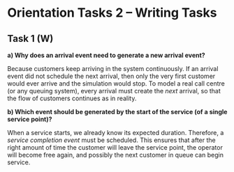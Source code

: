 # Orientation Tasks 2 – Writing Tasks

## Task 1 (W)

**a) Why does an arrival event need to generate a new arrival event?**

Because customers keep arriving in the system continuously. If an arrival event did not schedule the next arrival, 
then only the very first customer would ever arrive and the simulation would stop. To model a real call centre (or any queuing system),
every arrival must create the *next* arrival, so that the flow of customers continues as in reality.

**b) Which event should be generated by the start of the service (of a single service point)?**

When a service starts, we already know its expected duration. Therefore, a *service completion event* must be scheduled. 
This ensures that after the right amount of time the customer will leave the service point, the operator will become free again, 
and possibly the next customer in queue can begin service.
